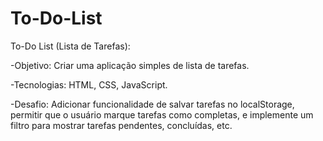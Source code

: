# To-Do-List

To-Do List (Lista de Tarefas):

-Objetivo: Criar uma aplicação simples de lista de tarefas.

-Tecnologias: HTML, CSS, JavaScript.

-Desafio: Adicionar funcionalidade de salvar tarefas no localStorage, permitir que o usuário marque tarefas como completas, e implemente um filtro para mostrar tarefas pendentes, concluídas, etc.

